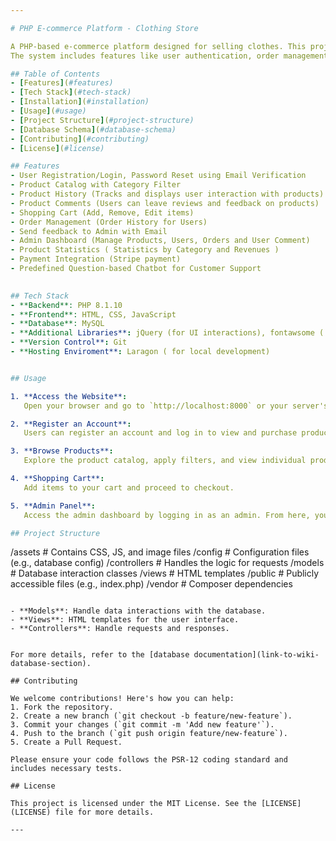 ```yaml
---

# PHP E-commerce Platform - Clothing Store

A PHP-based e-commerce platform designed for selling clothes. This project provides a fully functional online store where users can browse products, add them to a shopping cart, place orders, and receive support via a question-based chatbot.
The system includes features like user authentication, order management, product history, product comments, and a fully functional admin panel to manage products, orders, and users.

## Table of Contents
- [Features](#features)
- [Tech Stack](#tech-stack)
- [Installation](#installation)
- [Usage](#usage)
- [Project Structure](#project-structure)
- [Database Schema](#database-schema)
- [Contributing](#contributing)
- [License](#license)

## Features
- User Registration/Login, Password Reset using Email Verification
- Product Catalog with Category Filter
- Product History (Tracks and displays user interaction with products)
- Product Comments (Users can leave reviews and feedback on products)
- Shopping Cart (Add, Remove, Edit items)
- Order Management (Order History for Users)
- Send feedback to Admin with Email
- Admin Dashboard (Manage Products, Users, Orders and User Comment)
- Product Statistics ( Statistics by Category and Revenues )
- Payment Integration (Stripe payment)
- Predefined Question-based Chatbot for Customer Support

  
## Tech Stack
- **Backend**: PHP 8.1.10
- **Frontend**: HTML, CSS, JavaScript
- **Database**: MySQL
- **Additional Libraries**: jQuery (for UI interactions), fontawsome ( for using icon)
- **Version Control**: Git
- **Hosting Enviroment**: Laragon ( for local development)


## Usage

1. **Access the Website**:
   Open your browser and go to `http://localhost:8000` or your server's URL.

2. **Register an Account**:
   Users can register an account and log in to view and purchase products.

3. **Browse Products**:
   Explore the product catalog, apply filters, and view individual product details.

4. **Shopping Cart**:
   Add items to your cart and proceed to checkout.

5. **Admin Panel**:
   Access the admin dashboard by logging in as an admin. From here, you can manage products, view orders, and update the user list.

## Project Structure
```
/assets            # Contains CSS, JS, and image files
/config            # Configuration files (e.g., database config)
/controllers       # Handles the logic for requests
/models            # Database interaction classes
/views             # HTML templates
/public            # Publicly accessible files (e.g., index.php)
/vendor            # Composer dependencies
```

- **Models**: Handle data interactions with the database.
- **Views**: HTML templates for the user interface.
- **Controllers**: Handle requests and responses.


For more details, refer to the [database documentation](link-to-wiki-database-section).

## Contributing

We welcome contributions! Here's how you can help:
1. Fork the repository.
2. Create a new branch (`git checkout -b feature/new-feature`).
3. Commit your changes (`git commit -m 'Add new feature'`).
4. Push to the branch (`git push origin feature/new-feature`).
5. Create a Pull Request.

Please ensure your code follows the PSR-12 coding standard and includes necessary tests.

## License

This project is licensed under the MIT License. See the [LICENSE](LICENSE) file for more details.

---
```

